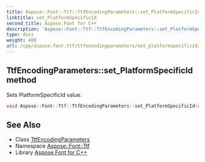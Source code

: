 ```yaml
---
title: Aspose::Font::Ttf::TtfEncodingParameters::set_PlatformSpecificId method
linktitle: set_PlatformSpecificId
second_title: Aspose.Font for C++
description: 'Aspose::Font::Ttf::TtfEncodingParameters::set_PlatformSpecificId method. Sets PlatformSpecificId value in C++.'
type: docs
weight: 400
url: /cpp/aspose.font.ttf/ttfencodingparameters/set_platformspecificid/
---
```

## TtfEncodingParameters::set_PlatformSpecificId method


Sets PlatformSpecificId value.

```cpp
void Aspose::Font::Ttf::TtfEncodingParameters::set_PlatformSpecificId(uint16_t value)
```

## See Also

* Class [TtfEncodingParameters](../)
* Namespace [Aspose::Font::Ttf](../../)
* Library [Aspose.Font for C++](../../../)
